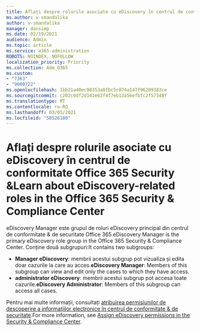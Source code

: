 ```yaml
---
title: Aflați despre rolurile asociate cu eDiscovery în centrul de conformitate Office 365 Security &
ms.author: v-smandalika
author: v-smandalika
manager: dansimp
ms.date: 02/19/2021
audience: Admin
ms.topic: article
ms.service: o365-administration
ROBOTS: NOINDEX, NOFOLLOW
localization_priority: Priority
ms.collection: Adm_O365
ms.custom:
- "7363"
- "9000722"
ms.openlocfilehash: 1bb21a40ec98353a8fbc5c074a147f96209383ce
ms.sourcegitcommit: c202c0df2d141e63f4f7eb13a56efbfc2f57348f
ms.translationtype: MT
ms.contentlocale: ro-RO
ms.lasthandoff: 03/05/2021
ms.locfileid: "50526180"
---
```

# <a name="learn-about-ediscovery-related-roles-in-the-office-365-security--compliance-center"></a><span data-ttu-id="d52e0-102">Aflați despre rolurile asociate cu eDiscovery în centrul de conformitate Office 365 Security &</span><span class="sxs-lookup"><span data-stu-id="d52e0-102">Learn about eDiscovery-related roles in the Office 365 Security & Compliance Center</span></span>

<span data-ttu-id="d52e0-103">eDiscovery Manager este grupul de roluri eDiscovery principal din centrul de conformitate & de securitate Office 365.</span><span class="sxs-lookup"><span data-stu-id="d52e0-103">eDiscovery Manager is the primary eDiscovery role group in the Office 365 Security & Compliance Center.</span></span> <span data-ttu-id="d52e0-104">Conține două subgrupuri:</span><span class="sxs-lookup"><span data-stu-id="d52e0-104">It contains two subgroups:</span></span>

- <span data-ttu-id="d52e0-105">**Manager eDiscovery**: membrii acestui subgrup pot vizualiza și edita doar cazurile la care au acces.</span><span class="sxs-lookup"><span data-stu-id="d52e0-105">**eDiscovery Manager**: Members of this subgroup can view and edit only the cases to which they have access.</span></span>
- <span data-ttu-id="d52e0-106">**administrator eDiscovery**: membrii acestui subgrup pot accesa toate cazurile.</span><span class="sxs-lookup"><span data-stu-id="d52e0-106">**eDiscovery Administrator**: Members of this subgroup can access all cases.</span></span>

<span data-ttu-id="d52e0-107">Pentru mai multe informații, consultați [atribuirea permisiunilor de descoperire a informațiilor electronice în centrul de conformitate & de securitate](https://docs.microsoft.com/microsoft-365/compliance/assign-ediscovery-permissions).</span><span class="sxs-lookup"><span data-stu-id="d52e0-107">For more information, see [Assign eDiscovery permissions in the Security & Compliance Center](https://docs.microsoft.com/microsoft-365/compliance/assign-ediscovery-permissions).</span></span>